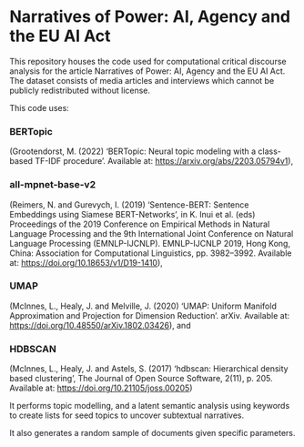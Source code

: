 # Narratives of Power: AI, Agency and the EU AI Act

This repository houses the code used for computational critical discourse analysis for the article Narratives of Power: AI, Agency and the EU AI Act. The dataset consists of media articles and interviews which cannot be publicly redistributed without license.

This code uses:

### BERTopic 
(Grootendorst, M. (2022) ‘BERTopic: Neural topic modeling with a class-based TF-IDF procedure’. Available at: https://arxiv.org/abs/2203.05794v1), 
### all-mpnet-base-v2 
(Reimers, N. and Gurevych, I. (2019) ‘Sentence-BERT: Sentence Embeddings using Siamese BERT-Networks’, in K. Inui et al. (eds) Proceedings of the 2019 Conference on Empirical Methods in Natural Language Processing and the 9th International Joint Conference on Natural Language Processing (EMNLP-IJCNLP). EMNLP-IJCNLP 2019, Hong Kong, China: Association for Computational Linguistics, pp. 3982–3992. Available at: https://doi.org/10.18653/v1/D19-1410),
### UMAP 
(McInnes, L., Healy, J. and Melville, J. (2020) ‘UMAP: Uniform Manifold Approximation and Projection for Dimension Reduction’. arXiv. Available at: https://doi.org/10.48550/arXiv.1802.03426), and
### HDBSCAN 
(McInnes, L., Healy, J. and Astels, S. (2017) ‘hdbscan: Hierarchical density based clustering’, The Journal of Open Source Software, 2(11), p. 205. Available at: https://doi.org/10.21105/joss.00205)

It performs topic modelling, and a latent semantic analysis using keywords to create lists for seed topics to uncover subtextual narratives.

It also generates a random sample of documents given specific parameters.
